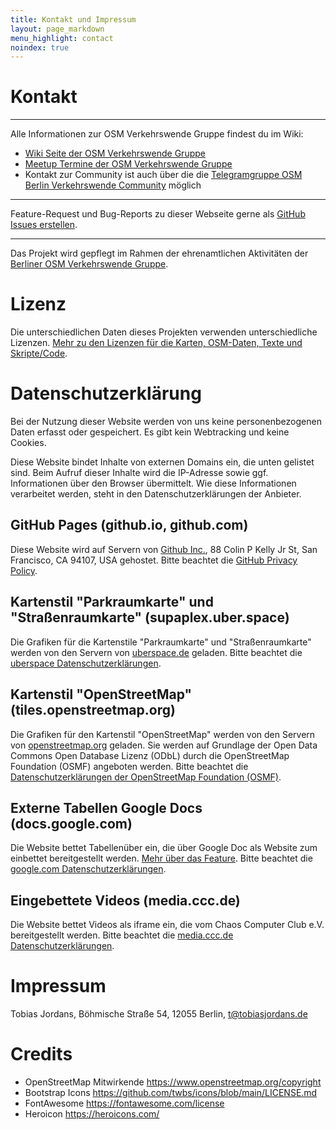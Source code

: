 ```yaml
---
title: Kontakt und Impressum
layout: page_markdown
menu_highlight: contact
noindex: true
---
```


<div class="notice mb-12">

<h1 class="text-sky-700">Kontakt</h1>

<hr class="!border-white !my-6">

Alle Informationen zur OSM Verkehrswende Gruppe findest du im Wiki:

- [Wiki Seite der OSM Verkehrswende Gruppe](https://wiki.openstreetmap.org/wiki/Berlin/Verkehrswende)
- [Meetup Termine der OSM Verkehrswende Gruppe](https://wiki.openstreetmap.org/wiki/Berlin/Verkehrswende#Meetups)
- Kontakt zur Community ist auch über die die [Telegramgruppe OSM Berlin Verkehrswende Community](<(https://t.me/osmberlinverkehr)>) möglich

<hr class="!border-white !my-6">

Feature-Request und Bug-Reports zu dieser Webseite gerne als [GitHub Issues erstellen](https://github.com/tordans/www.osm-verkehrswende.org/).

<hr class="!border-white !my-6">

Das Projekt wird gepflegt im Rahmen der ehrenamtlichen Aktivitäten der [Berliner OSM Verkehrswende Gruppe](https://wiki.openstreetmap.org/wiki/Berlin/Verkehrswende).

</div>

# Lizenz

Die unterschiedlichen Daten dieses Projekten verwenden unterschiedliche Lizenzen. [Mehr zu den Lizenzen für die Karten, OSM-Daten, Texte und Skripte/Code](https://github.com/osmberlin/parkraum.osm-verkehrswende.org/blob/main/LICENSE.md).

# Datenschutzerklärung

Bei der Nutzung dieser Website werden von uns keine personenbezogenen Daten erfasst oder gespeichert.
Es gibt kein Webtracking und keine Cookies.

Diese Website bindet Inhalte von externen Domains ein, die unten gelistet sind. Beim Aufruf dieser Inhalte wird die IP-Adresse sowie ggf. Informationen über den Browser übermittelt. Wie diese Informationen verarbeitet werden, steht in den Datenschutzerklärungen der Anbieter.

## GitHub Pages (github.io, github.com)

Diese Website wird auf Servern von [Github Inc.](https://www.github.com/), 88 Colin P Kelly Jr St, San Francisco, CA 94107, USA gehostet. Bitte beachtet die [GitHub Privacy Policy](https://help.github.com/articles/github-privacy-statement/).

## Kartenstil "Parkraumkarte" und "Straßenraumkarte" (supaplex.uber.space)

Die Grafiken für die Kartenstile "Parkraumkarte" und "Straßenraumkarte" werden von den Servern von [uberspace.de](https://uberspace.de/de/about/imprint/) geladen. Bitte beachtet die [uberspace Datenschutzerklärungen](https://uberspace.de/de/about/privacy/).

## Kartenstil "OpenStreetMap" (tiles.openstreetmap.org)

Die Grafiken für den Kartenstil "OpenStreetMap" werden von den Servern von [openstreetmap.org](https://www.openstreetmap.org) geladen. Sie werden auf Grundlage der Open Data Commons Open Database Lizenz (ODbL) durch die OpenStreetMap Foundation (OSMF) angeboten werden. Bitte beachtet die [Datenschutzerklärungen der OpenStreetMap Foundation (OSMF)](https://wiki.osmfoundation.org/wiki/Privacy_Policy).

## Externe Tabellen Google Docs (docs.google.com)

Die Website bettet Tabellenüber ein, die über Google Doc als Website zum einbettet bereitgestellt werden. [Mehr über das Feature](https://support.google.com/a/users/answer/9308870?hl=de). Bitte beachtet die [google.com Datenschutzerklärungen](https://policies.google.com/privacy?hl=de-DE).

## Eingebettete Videos (media.ccc.de)

Die Website bettet Videos als iframe ein, die vom Chaos Computer Club e.V. bereitgestellt werden. Bitte beachtet die [media.ccc.de Datenschutzerklärungen](https://media.ccc.de/about.html#privacy).

# Impressum

Tobias Jordans, Böhmische Straße 54, 12055 Berlin, [t@tobiasjordans.de](mailto:t@tobiasjordans.de)

# Credits

- OpenStreetMap Mitwirkende https://www.openstreetmap.org/copyright
- Bootstrap Icons https://github.com/twbs/icons/blob/main/LICENSE.md
- FontAwesome https://fontawesome.com/license
- Heroicon https://heroicons.com/
